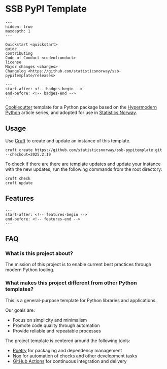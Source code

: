 # SSB PyPI Template

```{toctree}
---
hidden: true
maxdepth: 1
---

Quickstart <quickstart>
guide
contributing
Code of Conduct <codeofconduct>
license
Major changes <changes>
Changelog <https://github.com/statisticsnorway/ssb-pypitemplate/releases>
```

```{include} ../README.md
---
start-after: <!-- badges-begin -->
end-before: <!-- badges-end -->
---
```

[Cookiecutter] template for a Python package
based on the [Hypermodern Python] article series,
and adopted for use in [Statistics Norway].

## Usage

Use [Cruft](https://cruft.github.io/cruft/) to create and update an instance of this template.

```console
cruft create https://github.com/statisticsnorway/ssb-pypitemplate.git --checkout=2025.2.19
```

To check if there are there are template updates and update your instance with
the new updates, run the following commands from the root directory:

```console
cruft check
cruft update
```

## Features

```{include} ../README.md
---
start-after: <!-- features-begin -->
end-before: <!-- features-end -->
---
```

## FAQ

### What is this project about?

The mission of this project is to
enable current best practices
through modern Python tooling.

### What makes this project different from other Python templates?

This is a general-purpose template for Python libraries and applications.

Our goals are:

- Focus on simplicity and minimalism
- Promote code quality through automation
- Provide reliable and repeatable processes

The project template is centered around the following tools:

- [Poetry][1] for packaging and dependency management
- [Nox][2] for automation of checks and other development tasks
- [GitHub Actions][3] for continuous integration and delivery

[1]: https://python-poetry.org/
[2]: https://nox.thea.codes/
[3]: https://github.com/features/actions
[cookiecutter]: https://github.com/cookiecutter/cookiecutter
[hypermodern python]: https://medium.com/@cjolowicz/hypermodern-python-d44485d9d769
[hypermodernism]: https://en.wikipedia.org/wiki/Hypermodernism_(chess)
[retrofuturism]: https://en.wikipedia.org/wiki/Retrofuturism
[statistics norway]: https://www.ssb.no/
